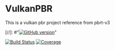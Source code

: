 # VulkanPBR
This is a vulkan pbr project reference from pbrt-v3

[//]: #"[![GitHub version](https://badge.fury.io/gh/skypjack%2Fentt.svg)](https://github.com/skypjack/entt/releases)"

[![Build Status](https://github.com/chege011/VulkanPBR/workflows/build/badge.svg)](https://github.com/chege011/VulkanPBR/actions)
[![Coverage](https://codecov.io/gh/chege011/VulkanPBR/branch/master/graph/badge.svg)](https://codecov.io/gh/chege011/VulkanPBR)
